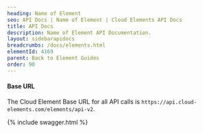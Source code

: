 ```yaml
---
heading: Name of Element
seo: API Docs | Name of Element | Cloud Elements API Docs
title: API Docs
description: Name of Element API Documentation.
layout: sidebarapidocs
breadcrumbs: /docs/elements.html
elementId: 4169
parent: Back to Element Guides
order: 90
---
```


#### Base URL

The Cloud Element Base URL for all API calls is `https://api.cloud-elements.com/elements/api-v2`.

{% include swagger.html %}
